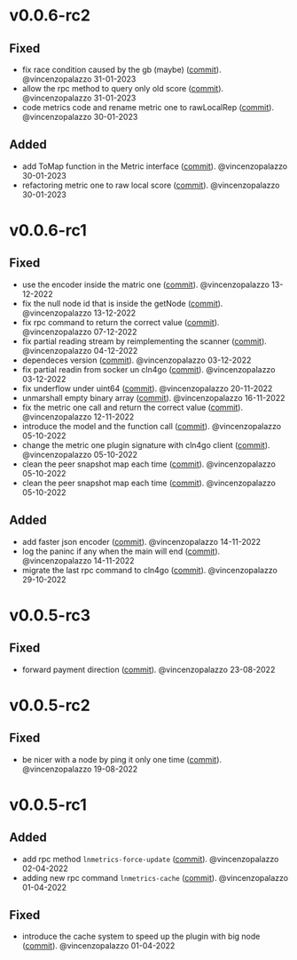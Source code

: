 # v0.0.6-rc2

## Fixed
- fix race condition caused by the gb (maybe) ([commit](https://github.com/LNOpenMetrics/go-lnmetrics.reporter/commit/f5999d9c8a56979dee5cc0b71f2c4cedc8c0cbe4)). @vincenzopalazzo 31-01-2023
- allow the rpc method to query only old score ([commit](https://github.com/LNOpenMetrics/go-lnmetrics.reporter/commit/0c98b7e99b9adec8caa8296de6448cf6724e73f6)). @vincenzopalazzo 31-01-2023
- code metrics code and rename metric one to rawLocalRep ([commit](https://github.com/LNOpenMetrics/go-lnmetrics.reporter/commit/4d6959e703e8cc96f0b92a3853e5ee8f9c4f731e)). @vincenzopalazzo 30-01-2023

## Added
- add ToMap function in the Metric interface ([commit](https://github.com/LNOpenMetrics/go-lnmetrics.reporter/commit/3d9d240e2cd3e9b612f0547ce4584e823367d4ce)). @vincenzopalazzo 30-01-2023
- refactoring metric one to raw local score ([commit](https://github.com/LNOpenMetrics/go-lnmetrics.reporter/commit/faff772f05bce6f6e2f3e05970ada271a8757b04)). @vincenzopalazzo 30-01-2023


# v0.0.6-rc1

## Fixed
- use the encoder inside the matric one ([commit](https://github.com/LNOpenMetrics/go-lnmetrics.reporter/commit/3e1674bf828c36ca4374ae2130075f8e198cf19d)). @vincenzopalazzo 13-12-2022
- fix the null node id that is inside the getNode ([commit](https://github.com/LNOpenMetrics/go-lnmetrics.reporter/commit/ae3481395e3d70437b4df3c2186059f89a9ddc94)). @vincenzopalazzo 13-12-2022
- fix rpc command to return the correct value ([commit](https://github.com/LNOpenMetrics/go-lnmetrics.reporter/commit/15fd6eff8eec462c5fbad81c5d1ba83fa5e7b33f)). @vincenzopalazzo 07-12-2022
- fix partial reading stream by reimplementing the scanner ([commit](https://github.com/LNOpenMetrics/go-lnmetrics.reporter/commit/303d666bedba7cf965b2d883f983565c84fba267)). @vincenzopalazzo 04-12-2022
- dependeces version ([commit](https://github.com/LNOpenMetrics/go-lnmetrics.reporter/commit/e59714dd79ecc1b60090d7898f5a1da14bd5024d)). @vincenzopalazzo 03-12-2022
- fix partial readin from socker un cln4go ([commit](https://github.com/LNOpenMetrics/go-lnmetrics.reporter/commit/22ae520094f04376ffc67748ffc104af81968784)). @vincenzopalazzo 03-12-2022
- fix underflow under uint64 ([commit](https://github.com/LNOpenMetrics/go-lnmetrics.reporter/commit/d648501120e4a348f58451e6131e078db8a4db43)). @vincenzopalazzo 20-11-2022
- unmarshall empty binary array ([commit](https://github.com/LNOpenMetrics/go-lnmetrics.reporter/commit/780ee6c4027f6895f8b772d966e90ee5a7ed148f)). @vincenzopalazzo 16-11-2022
- fix the metric one call and return the correct value ([commit](https://github.com/LNOpenMetrics/go-lnmetrics.reporter/commit/61ef1bf529efffb74647c7ecc02d6a9859d08209)). @vincenzopalazzo 12-11-2022
- introduce the model and the function call ([commit](https://github.com/LNOpenMetrics/go-lnmetrics.reporter/commit/82a5f6e5e74525acab6c57a090a97532091cf488)). @vincenzopalazzo 05-10-2022
- change the metric one plugin signature with cln4go client ([commit](https://github.com/LNOpenMetrics/go-lnmetrics.reporter/commit/b8800d364ea64afb25881fcf517ca131ad4364dc)). @vincenzopalazzo 05-10-2022
- clean the peer snapshot map each time ([commit](https://github.com/LNOpenMetrics/go-lnmetrics.reporter/commit/88b61941a4bfe189f1a30883749011cda66ebde9)). @vincenzopalazzo 05-10-2022
- clean the peer snapshot map each time ([commit](https://github.com/LNOpenMetrics/go-lnmetrics.reporter/commit/9f982aeeeb017ea2bd779c2a27209014cc13c4d0)). @vincenzopalazzo 05-10-2022

## Added
- add faster json encoder ([commit](https://github.com/LNOpenMetrics/go-lnmetrics.reporter/commit/cea9291ec80468f9cb54e90db5d04e19f631f060)). @vincenzopalazzo 14-11-2022
- log the paninc if any when the main will end ([commit](https://github.com/LNOpenMetrics/go-lnmetrics.reporter/commit/eac5c4832ab86c12d6e9d386df7d63c0c54d5fa6)). @vincenzopalazzo 14-11-2022
- migrate the last rpc command to cln4go ([commit](https://github.com/LNOpenMetrics/go-lnmetrics.reporter/commit/92834b7d0856d100b24369b00afdb8ea7c615342)). @vincenzopalazzo 29-10-2022


# v0.0.5-rc3

## Fixed
- forward payment direction ([commit](https://github.com/LNOpenMetrics/go-lnmetrics.reporter/commit/11ffa17f964ee7accb6fe7736973a9886c7b2e4c)). @vincenzopalazzo 23-08-2022


# v0.0.5-rc2

## Fixed
- be nicer with a node by ping it only one time ([commit](https://github.com/LNOpenMetrics/go-lnmetrics.reporter/commit/9231650b4575b8c39a3fef96931bf1def92680df)). @vincenzopalazzo 19-08-2022


# v0.0.5-rc1

## Added
- add rpc method `lnmetrics-force-update` ([commit](https://github.com/LNOpenMetrics/go-lnmetrics.reporter/commit/91499c4a7d8a4f12d5e6228e068724df42b41071)). @vincenzopalazzo 02-04-2022
- adding new rpc command `lnmetrics-cache` ([commit](https://github.com/LNOpenMetrics/go-lnmetrics.reporter/commit/27aac0f41f73b27fde4e2dceb2e04091302fa214)). @vincenzopalazzo 01-04-2022

## Fixed
- introduce the cache system to speed up the plugin with big node ([commit](https://github.com/LNOpenMetrics/go-lnmetrics.reporter/commit/d99abce1f3741207399b06922f9ab0f9fde5a767)). @vincenzopalazzo 01-04-2022
